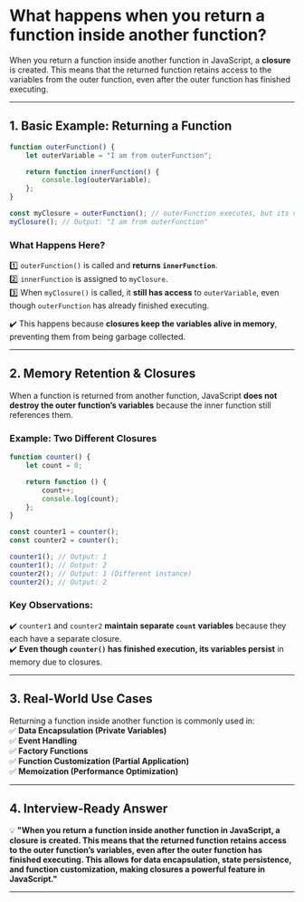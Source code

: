 # What happens when you return a function inside another function?

When you return a function inside another function in JavaScript, a **closure** is created. This means that the returned function retains access to the variables from the outer function, even after the outer function has finished executing.  

---

## **1. Basic Example: Returning a Function**
```javascript
function outerFunction() {
    let outerVariable = "I am from outerFunction";

    return function innerFunction() {
        console.log(outerVariable);
    };
}

const myClosure = outerFunction(); // outerFunction executes, but its variable is retained
myClosure(); // Output: "I am from outerFunction"
```
### **What Happens Here?**
1️⃣ `outerFunction()` is called and **returns `innerFunction`**.  
2️⃣ `innerFunction` is assigned to `myClosure`.  
3️⃣ When `myClosure()` is called, it **still has access** to `outerVariable`, even though `outerFunction` has already finished executing.  

✔️ This happens because **closures keep the variables alive in memory**, preventing them from being garbage collected.  

---

## **2. Memory Retention & Closures**  
When a function is returned from another function, JavaScript **does not destroy the outer function’s variables** because the inner function still references them.

### **Example: Two Different Closures**
```javascript
function counter() {
    let count = 0;

    return function () {
        count++;
        console.log(count);
    };
}

const counter1 = counter();
const counter2 = counter();

counter1(); // Output: 1
counter1(); // Output: 2
counter2(); // Output: 1 (Different instance)
counter2(); // Output: 2
```
### **Key Observations:**
✔️ `counter1` and `counter2` **maintain separate `count` variables** because they each have a separate closure.  
✔️ **Even though `counter()` has finished execution, its variables persist** in memory due to closures.  

---

## **3. Real-World Use Cases**
Returning a function inside another function is commonly used in:  
✅ **Data Encapsulation (Private Variables)**  
✅ **Event Handling**  
✅ **Factory Functions**  
✅ **Function Customization (Partial Application)**  
✅ **Memoization (Performance Optimization)**  

---

## **4. Interview-Ready Answer**  
💡 **"When you return a function inside another function in JavaScript, a closure is created. This means that the returned function retains access to the outer function’s variables, even after the outer function has finished executing. This allows for data encapsulation, state persistence, and function customization, making closures a powerful feature in JavaScript."**  

---
